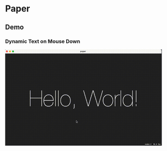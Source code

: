 #  Paper

## Demo

### Dynamic Text on Mouse Down

![dynamic-text-on-mouse-down](./documentation/images/dynamic-text-on-mouse-down.gif)
